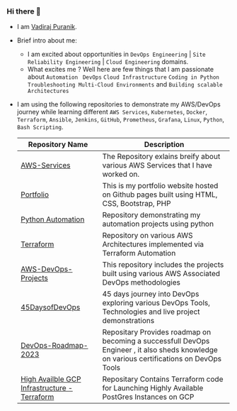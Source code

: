 ### Hi there 👋

- I am [Vadiraj Puranik](https://in.linkedin.com/in/vadiraj-puranik-4518a4165).

- Brief intro about me:
  * I am excited about opportunities in `DevOps Engineering` |  `Site Reliability Engineering` | `Cloud Engineering` domains.
  * What excites me ? Well here are few things that I am passionate about 
  `Automation `
  `DevOps`
  `Cloud Infrastructure`
  `Coding in Python`
  `Troubleshooting Multi-Cloud Environments` and `Building scalable Architectures`

- I am using the following  repositories to demonstrate  my AWS/DevOps journey while learning different `AWS Services`, `Kubernetes`, `Docker`, `Terraform`, `Ansible`,  `Jenkins`, `GitHub`,  `Prometheus`, `Grafana`, `Linux`, `Python`, `Bash Scripting`.

  | Repository Name | Description  |
  | ------ | ------ |
  | [AWS-Services](https://github.com/Vadiraj-Puranik/AWS-Architectures) | The Repository exlains breify about various AWS Services that I have worked on. |
  | [Portfolio](https://github.com/Vadiraj-Puranik/Portfolio) | This is my portfolio website hosted on Github pages built using HTML, CSS, Bootstrap, PHP |
  | [Python Automation ](https://github.com/Vadiraj-Puranik/PythonAutomation) | Repository demonstrating my automation projects using python |
  | [Terraform ](https://github.com/Vadiraj-Puranik/Terraform) | Repository on various AWS Architectures implemented via Terraform Automation |
  | [AWS-DevOps-Projects ](https://github.com/Vadiraj-Puranik/AWS-DevOps-Projects) | This repository includes the projects built using various AWS Associated DevOps methodologies |
  | [45DaysofDevOps](https://github.com/Vadiraj-Puranik/45DaysofDevOps) | 45 days journey into DevOps exploring various DevOps Tools, Technologies and live project demonstrations |
   | [DevOps-Roadmap-2023](https://github.com/Vadiraj-Puranik/DevOps-Roadmap) | Repositary Provides roadmap on becoming a successfull DevOps Engineer , it also sheds knowledge on various certifications on DevOps Tools |
  | [High Availble GCP Infrastructure - Terraform](https://github.com/Vadiraj-Puranik/Terraform---HA-Scalable-GCP-Database) | Repositary Contains Terraform code for Launching Highly Available PostGres Instances on GCP |
  
  
